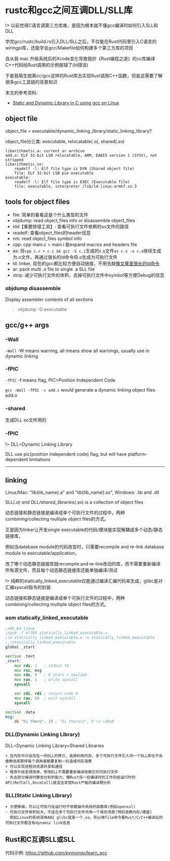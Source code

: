 # rustc和gcc之间互调DLL/SLL库

!> 以前觉得C语言调第三方库难，是因为根本就不懂gcc编译时如何引入SLL和DLL

学完gcc/rustc/build.rs引入DLL/SLL之后，不仅能在Rust代码里引入C语言的wiringpi库，还能学会gcc/Makefile如何构建多个第三方库的项目

自从我 mac 升级系统后的Xcode变化导致我抄《Rust编程之道》的cc库编译C++代码给Rust调用的示例报错了(ld错误)

于是我萌生脱离cc/gcc这样的Rust库去实现Rust调用C++函数，但是这需要了解很多gcc工具链的背景知识

本文的参考资料: 

- [Static and Dynamic Library in C using gcc on Linux](https://medium.com/@adib.grouz/static-and-dynamic-library-in-c-using-gcc-on-linux-354edc5d88d3)

## object file

object_file = executable/dynamic_linking_library/static_linking_library?

object_file分三类: executable, relocatable(.o), shared(.so)

```
libarithmetic.a: current ar archive
add.o: ELF 32-bit LSB relocatable, ARM, EABI5 version 1 (SYSV), not stripped
libarithmetic.so:
    readelf -l: Elf file type is DYN (Shared object file)
    file: ELF 32-bit LSB pie executable
executable:
    readelf -l: Elf file type is EXEC (Executable file)
    file: executable, interpreter /lib/ld-linux-armhf.so.3
```

## tools for object files

- file: 简单的看看这是个什么类型的文件
- objdump: read object_files info or disassemble object_files
- ldd【重要排错工具】: 查看可执行文件依赖的so文件的路径
- readelf: 查看object_files的header信息
- nm: read object_files symbol info
- cpp: cpp main.c > main.i 能expand macros and headers file
- as: 将`cpp c.c > c.i && gcc -S c.i`生成的c.s文件`as c.s -o c.o`继续生成为.o文件，再通过很长的ld命令将.o生成为可执行文件
- ld: linker, 现在的gcc都比较方便自动链接，不用去敲[像文章里很长的ld命令](https://cs-fundamentals.com/c-programming/how-to-compile-c-program-using-gcc.php#Linking)
- ar: pack multi .o file to single .a SLL file
- strip: 减少可执行文件的体积，去掉可执行文件中symbol等方便Debug的信息

### objdump disassemble

Display assembler contents of all sections 

> objdump -D executable

## gcc/g++ args

### -Wall

`-Wall` -W means warning, all means show all warnings, usually use in dynamic linking

### -fPIC

`-fPIC` -f means flag, PIC=Position Independent Code

`gcc -Wall -fPIC -c add.c` would generate a dynamic linking object files add.o

### -shared

生成DLL so文件用的

### -fPIC

!> DLL=Dynamic Linking Library

DLL use pic(position independent code) flag, but will have platform-dependent limitations

---

## linking

Linux/Mac: "lib{lib_name}.a" and "lib{lib_name}.so", Windows: .lib and .dll

SLL(*.a) and DLL/shared_libraries(*.so) is a collection of object files

动态链接和静态链接是编译成单个可执行文件的过程中，两种combining/collecting multiple object files的方式。

正是因为linker让开发single executable的代码/模块能实现解耦成多个动态/静态链接库，

例如当database module的代码改变时，只需要recompile and re-link database module to executable/application，

改了哪个动态静态链接库就recompile and re-link改动的库，而不需要重新编译所有源文件，而且每个动态静态链接库还能单独编译/测试 

!> 纯粹的statically_linked_executable仅能通过编译汇编代码来生成，glibc是对汇编syscall指令的封装

动态链接和静态链接是编译成单个可执行文件的过程中，两种combining/collecting multiple object files的方式。

### asm statically_linked_executable

```asm
;x86_64-linux
;nasm -f elf64 statically_linked_executable.s
;ld statically_linked_executable.o -o statically_linked_executable
;./statically_linked_executable
global _start

section .text
_start:
    mov rdi, 1   ; stdout fd
    mov rsi, msg
    mov rdx, 9   ; 8 chars + newline
    mov rax, 1   ; write syscall
    syscall

    xor rdi, rdi ; return code 0
    mov rax, 60  ; exit syscall
    syscall

section .data
msg:
    db "hi there", 10 ; "hi there\n", b'\n'=10u8
```

### DLL(Dynamic Linking Library)

DLL=Dynamic Linking Library=Shared Libraries

```
+ 在内存中只会存在一份DLL的拷贝，高效利用内存，多个可执行文件引入同一个DLL库也不会像静态库那样每个调用者都要复制一份造成内存浪费
+ 可以实现进程间资源共享和通信
+ 程序升级变得简单，修改DLL不需要重新编译依赖它的可执行文件
- 失去部分编译时静态分析的能力，像Rust将一些编译时的工作扔给运行时的API(RefCell,OnceCell)就没法享受Rust严格的编译期分析
```

### SLL(Static Linking Library)

```
+ 方便移植，可以让可执行在运行时不依赖操作系统的函数库(例如openssl)
- 可执行文件体积较大，不适合多个可执行文件共用一个库的场景(特别浪费内存/硬盘)
  例如Linux的系统调用ABI glibc就是一个.so，所以用file命令看Rust/C/C++编译后的可执行文件都含有dynamic link信息
```

## Rust和C互调SLL或SLL

代码示例: https://github.com/pymongo/learn_gcc

